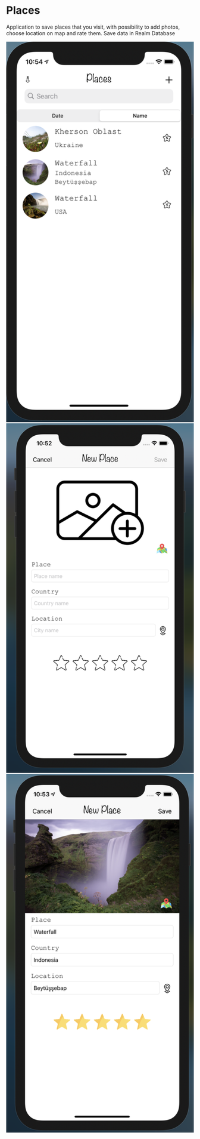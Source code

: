 # Places

Application to save places that you visit, with possibility to add photos, choose location on map and rate them.
Save data in Realm Database



![](photos/places1.png)
![](photos/places2.png)
![](photos/places3.png)
